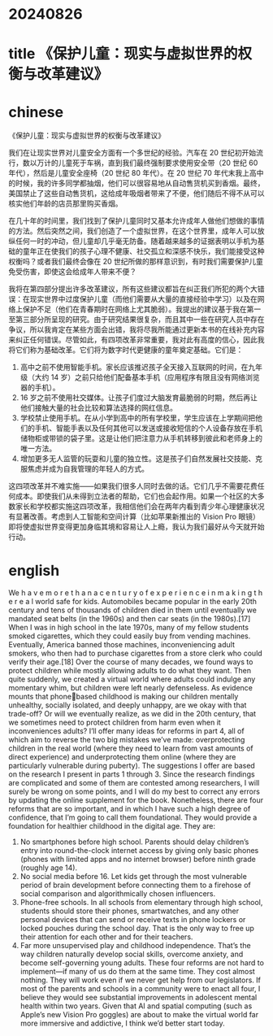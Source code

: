 
# 20240826

# title 《保护儿童：现实与虚拟世界的权衡与改革建议》

# chinese 

《保护儿童：现实与虚拟世界的权衡与改革建议》

我们在让现实世界对儿童安全方面有一个多世纪的经验。汽车在 20 世纪初开始流行，数以万计的儿童死于车祸，直到我们最终强制要求使用安全带（20 世纪 60 年代），然后是儿童安全座椅（20 世纪 80 年代）。在 20 世纪 70 年代末我上高中的时候，我的许多同学都抽烟，他们可以很容易地从自动售货机买到香烟。最终，美国禁止了这些自动售货机，这给成年吸烟者带来了不便，他们随后不得不从可以核实他们年龄的店员那里购买香烟。

在几十年的时间里，我们找到了保护儿童同时又基本允许成年人做他们想做的事情的方法。然后突然之间，我们创造了一个虚拟世界，在这个世界里，成年人可以放纵任何一时的冲动，但儿童却几乎毫无防备。随着越来越多的证据表明以手机为基础的童年正在使我们的孩子心理不健康、社交孤立和深感不快乐，我们能接受这种权衡吗？或者我们最终会像在 20 世纪所做的那样意识到，有时我们需要保护儿童免受伤害，即使这会给成年人带来不便？

我将在第四部分提出许多改革建议，所有这些建议都旨在纠正我们所犯的两个大错误：在现实世界中过度保护儿童（而他们需要从大量的直接经验中学习）以及在网络上保护不足（他们在青春期时在网络上尤其脆弱）。我提出的建议基于我在第一至第三部分所呈现的研究。由于研究结果很复杂，而且其中一些在研究人员中存在争议，所以我肯定在某些方面会出错，我将尽我所能通过更新本书的在线补充内容来纠正任何错误。尽管如此，有四项改革非常重要，我对此有高度的信心，因此我将它们称为基础改革。它们将为数字时代更健康的童年奠定基础。它们是：

1. 高中之前不使用智能手机。家长应该推迟孩子全天接入互联网的时间，在九年级（大约 14 岁）之前只给他们配备基本手机（应用程序有限且没有网络浏览器的手机）。
2. 16 岁之前不使用社交媒体。让孩子们度过大脑发育最脆弱的时期，然后再让他们接触大量的社会比较和算法选择的网红信息。
3. 学校禁止使用手机。在从小学到高中的所有学校里，学生应该在上学期间把他们的手机、智能手表以及任何其他可以发送或接收短信的个人设备存放在手机储物柜或带锁的袋子里。这是让他们把注意力从手机转移到彼此和老师身上的唯一方法。
4. 增加更多无人监管的玩耍和儿童的独立性。这是孩子们自然发展社交技能、克服焦虑并成为自我管理的年轻人的方式。

这四项改革并不难实施——如果我们很多人同时去做的话。它们几乎不需要花费任何成本。即使我们从未得到立法者的帮助，它们也会起作用。如果一个社区的大多数家长和学校都实施这四项改革，我相信他们会在两年内看到青少年心理健康状况有显著改善。考虑到人工智能和空间计算（比如苹果新推出的 Vision Pro 眼镜）即将使虚拟世界变得更加身临其境和容易让人上瘾，我认为我们最好从今天就开始行动。

# english

We h a v e m o r e t h a n a c e n t u r y o f e x p e r i e n c e i n m a k i n g t h e r e a l
world safe for kids. Automobiles became popular in the early 20th century
and tens of thousands of children died in them until eventually we
mandated seat belts (in the 1960s) and then car seats (in the 1980s).[17]
When I was in high school in the late 1970s, many of my fellow students
smoked cigarettes, which they could easily buy from vending machines.
Eventually, America banned those machines, inconveniencing adult
smokers, who then had to purchase cigarettes from a store clerk who could
verify their age.[18]
Over the course of many decades, we found ways to protect children
while mostly allowing adults to do what they want. Then quite suddenly, we
created a virtual world where adults could indulge any momentary whim,
but children were left nearly defenseless. As evidence mounts that phone￾based childhood is making our children mentally unhealthy, socially
isolated, and deeply unhappy, are we okay with that trade-off? Or will we
eventually realize, as we did in the 20th century, that we sometimes need to
protect children from harm even when it inconveniences adults?
I’ll offer many ideas for reforms in part 4, all of which aim to reverse
the two big mistakes we’ve made: overprotecting children in the real world
(where they need to learn from vast amounts of direct experience) and
underprotecting them online (where they are particularly vulnerable during
puberty). The suggestions I offer are based on the research I present in parts
1 through 3. Since the research findings are complicated and some of them
are contested among researchers, I will surely be wrong on some points,
and I will do my best to correct any errors by updating the online
supplement for the book. Nonetheless, there are four reforms that are so
important, and in which I have such a high degree of confidence, that I’m
going to call them foundational. They would provide a foundation for
healthier childhood in the digital age. They are:
1. No smartphones before high school. Parents should delay children’s
entry into round-the-clock internet access by giving only basic
phones (phones with limited apps and no internet browser) before
ninth grade (roughly age 14).
2. No social media before 16. Let kids get through the most vulnerable
period of brain development before connecting them to a firehose of
social comparison and algorithmically chosen influencers.
3. Phone-free schools. In all schools from elementary through high
school, students should store their phones, smartwatches, and any
other personal devices that can send or receive texts in phone lockers
or locked pouches during the school day. That is the only way to free
up their attention for each other and for their teachers.
4. Far more unsupervised play and childhood independence. That’s the
way children naturally develop social skills, overcome anxiety, and
become self-governing young adults.
These four reforms are not hard to implement—if many of us do them
at the same time. They cost almost nothing. They will work even if we
never get help from our legislators. If most of the parents and schools in a
community were to enact all four, I believe they would see substantial
improvements in adolescent mental health within two years. Given that AI
and spatial computing (such as Apple’s new Vision Pro goggles) are about
to make the virtual world far more immersive and addictive, I think we’d
better start today.
